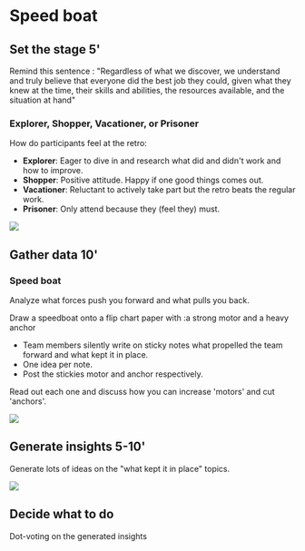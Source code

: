 # Speed boat

## Set the stage 5'

Remind this sentence : "Regardless of what we discover, we understand and truly believe that everyone did the best job they could, given what they knew at the time, their skills and abilities, the resources available, and the situation at hand​"

### Explorer, Shopper, Vacationer, or Prisoner

How do participants feel at the retro: 

* **Explorer**: Eager to dive in and research what did and didn't work and how to improve.
* **Shopper**: Positive attitude. Happy if one good things comes out.
* **Vacationer**: Reluctant to actively take part but the retro beats the regular work.
* **Prisoner**: Only attend because they (feel they) must.

![](https://firebasestorage.googleapis.com/v0/b/gitbook-x-prod.appspot.com/o/spaces%2F-MAffO8xa1ZWmgZvfeK2%2Fuploads%2FkydUchIQgFt3PZJVQqw7%2Ffile.png?alt=media)

## Gather data 10'

### Speed boat

Analyze what forces push you forward and what pulls you back.

Draw a speedboat onto a flip chart paper with :a strong motor and a heavy anchor

* Team members silently write on sticky notes what propelled the team forward and what kept it in place. 
* One idea per note. 
* Post the stickies motor and anchor respectively. 

Read out each one and discuss how you can increase 'motors' and cut 'anchors'.

![](https://firebasestorage.googleapis.com/v0/b/gitbook-x-prod.appspot.com/o/spaces%2F-MAffO8xa1ZWmgZvfeK2%2Fuploads%2FsWEmhnkqQDc338hp4c9y%2Ffile.png?alt=media)

## Generate insights 5-10'

Generate lots of ideas on the "what kept it in place" topics.

![](https://firebasestorage.googleapis.com/v0/b/gitbook-x-prod.appspot.com/o/spaces%2F-MAffO8xa1ZWmgZvfeK2%2Fuploads%2FIeWLIHIIN1EUB1Jw4cKf%2Ffile.png?alt=media)

## ​Decide what to do

Dot-voting on the generated insights
